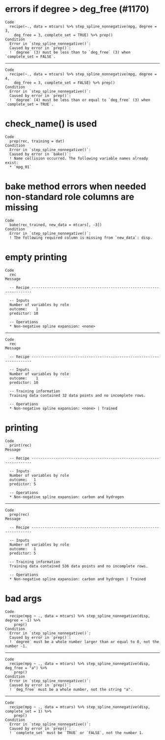 # errors if degree > deg_free (#1170)

    Code
      recipe(~., data = mtcars) %>% step_spline_nonnegative(mpg, degree = 3,
        deg_free = 3, complete_set = TRUE) %>% prep()
    Condition
      Error in `step_spline_nonnegative()`:
      Caused by error in `prep()`:
      ! `degree` (3) must be less than to `deg_free` (3) when `complete_set = FALSE`.

---

    Code
      recipe(~., data = mtcars) %>% step_spline_nonnegative(mpg, degree = 4,
        deg_free = 3, complete_set = FALSE) %>% prep()
    Condition
      Error in `step_spline_nonnegative()`:
      Caused by error in `prep()`:
      ! `degree` (4) must be less than or equal to `deg_free` (3) when `complete_set = TRUE`.

# check_name() is used

    Code
      prep(rec, training = dat)
    Condition
      Error in `step_spline_nonnegative()`:
      Caused by error in `bake()`:
      ! Name collision occurred. The following variable names already exist:
      * `mpg_01`

# bake method errors when needed non-standard role columns are missing

    Code
      bake(rec_trained, new_data = mtcars[, -3])
    Condition
      Error in `step_spline_nonnegative()`:
      ! The following required column is missing from `new_data`: disp.

# empty printing

    Code
      rec
    Message
      
      -- Recipe ----------------------------------------------------------------------
      
      -- Inputs 
      Number of variables by role
      outcome:    1
      predictor: 10
      
      -- Operations 
      * Non-negative spline expansion: <none>

---

    Code
      rec
    Message
      
      -- Recipe ----------------------------------------------------------------------
      
      -- Inputs 
      Number of variables by role
      outcome:    1
      predictor: 10
      
      -- Training information 
      Training data contained 32 data points and no incomplete rows.
      
      -- Operations 
      * Non-negative spline expansion: <none> | Trained

# printing

    Code
      print(rec)
    Message
      
      -- Recipe ----------------------------------------------------------------------
      
      -- Inputs 
      Number of variables by role
      outcome:   1
      predictor: 5
      
      -- Operations 
      * Non-negative spline expansion: carbon and hydrogen

---

    Code
      prep(rec)
    Message
      
      -- Recipe ----------------------------------------------------------------------
      
      -- Inputs 
      Number of variables by role
      outcome:   1
      predictor: 5
      
      -- Training information 
      Training data contained 536 data points and no incomplete rows.
      
      -- Operations 
      * Non-negative spline expansion: carbon and hydrogen | Trained

# bad args

    Code
      recipe(mpg ~ ., data = mtcars) %>% step_spline_nonnegative(disp, degree = -1) %>%
        prep()
    Condition
      Error in `step_spline_nonnegative()`:
      Caused by error in `prep()`:
      ! `degree` must be a whole number larger than or equal to 0, not the number -1.

---

    Code
      recipe(mpg ~ ., data = mtcars) %>% step_spline_nonnegative(disp, deg_free = "a") %>%
        prep()
    Condition
      Error in `step_spline_nonnegative()`:
      Caused by error in `prep()`:
      ! `deg_free` must be a whole number, not the string "a".

---

    Code
      recipe(mpg ~ ., data = mtcars) %>% step_spline_nonnegative(disp, complete_set = 1) %>%
        prep()
    Condition
      Error in `step_spline_nonnegative()`:
      Caused by error in `prep()`:
      ! `complete_set` must be `TRUE` or `FALSE`, not the number 1.

